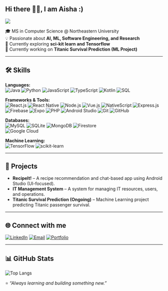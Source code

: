 ## Hi there 👋🏻, I am Aisha :) 

[![](https://visitcount.itsvg.in/api?id=aishaar&icon=3&color=0)](https://visitcount.itsvg.in)

🎓 MS in Computer Science @ Northeastern University         
💡 Passionate about **AI, ML, Software Engineering, and Research**  
🌱 Currently exploring **sci-kit learn and Tensorflow**  
🚀 Currently working on **Titanic Survival Prediction (ML Project)**  

---
## 🛠️ Skills  

**Languages:**  
![Java](https://img.shields.io/badge/Java-ED8B00?style=for-the-badge&logo=openjdk&logoColor=white) 
![Python](https://img.shields.io/badge/Python-3776AB?style=for-the-badge&logo=python&logoColor=white) 
![JavaScript](https://img.shields.io/badge/JavaScript-F7DF1E?style=for-the-badge&logo=javascript&logoColor=black) 
![TypeScript](https://img.shields.io/badge/TypeScript-007ACC?style=for-the-badge&logo=typescript&logoColor=white) 
![Kotlin](https://img.shields.io/badge/Kotlin-0095D5?style=for-the-badge&logo=kotlin&logoColor=white) 
![SQL](https://img.shields.io/badge/SQL-4479A1?style=for-the-badge&logo=mysql&logoColor=white)  

**Frameworks & Tools:**  
![React.js](https://img.shields.io/badge/React.js-20232A?style=for-the-badge&logo=react&logoColor=61DAFB) 
![React Native](https://img.shields.io/badge/React_Native-20232A?style=for-the-badge&logo=react&logoColor=61DAFB) 
![Node.js](https://img.shields.io/badge/Node.js-339933?style=for-the-badge&logo=nodedotjs&logoColor=white) 
![Vue.js](https://img.shields.io/badge/Vue.js-35495E?style=for-the-badge&logo=vuedotjs&logoColor=4FC08D) 
![NativeScript](https://img.shields.io/badge/NativeScript-3655FF?style=for-the-badge&logo=nativescript&logoColor=white) 
![Express.js](https://img.shields.io/badge/Express.js-000000?style=for-the-badge&logo=express&logoColor=white) 
![Firebase](https://img.shields.io/badge/Firebase-FFCA28?style=for-the-badge&logo=firebase&logoColor=black) 
![Expo](https://img.shields.io/badge/Expo-000020?style=for-the-badge&logo=expo&logoColor=white) 
![PHP](https://img.shields.io/badge/PHP-777BB4?style=for-the-badge&logo=php&logoColor=white) 
![Android Studio](https://img.shields.io/badge/Android%20Studio-3DDC84?style=for-the-badge&logo=androidstudio&logoColor=white) 
![Git](https://img.shields.io/badge/Git-F05032?style=for-the-badge&logo=git&logoColor=white) 
![GitHub](https://img.shields.io/badge/GitHub-181717?style=for-the-badge&logo=github&logoColor=white)  

**Databases:**  
![MySQL](https://img.shields.io/badge/MySQL-4479A1?style=for-the-badge&logo=mysql&logoColor=white) 
![SQLite](https://img.shields.io/badge/SQLite-07405E?style=for-the-badge&logo=sqlite&logoColor=white) 
![MongoDB](https://img.shields.io/badge/MongoDB-4EA94B?style=for-the-badge&logo=mongodb&logoColor=white) 
![Firestore](https://img.shields.io/badge/Firestore-FFCA28?style=for-the-badge&logo=firebase&logoColor=black)  
![Google Cloud](https://img.shields.io/badge/Google_Cloud-4285F4?style=for-the-badge&logo=googlecloud&logoColor=white) 

**Machine Learning:**  
![TensorFlow](https://img.shields.io/badge/TensorFlow-FF6F00?style=for-the-badge&logo=tensorflow&logoColor=white) 
![scikit-learn](https://img.shields.io/badge/scikit--learn-F7931E?style=for-the-badge&logo=scikitlearn&logoColor=white)  

---

## 📌 Projects  

- **RecipeIt!** – A recipe recommendation and chat-based app using Android Studio (UI-focused).  
- **IT Management System** – A system for managing IT resources, users, and operations.  
- **Titanic Survival Prediction (Ongoing)** – Machine Learning project predicting Titanic passenger survival.  

---

## 🌐 Connect with me  

[![LinkedIn](https://img.shields.io/badge/LinkedIn-0077B5?style=for-the-badge&logo=linkedin&logoColor=white)](https://www.linkedin.com/in/aisha-abdur-rahim) [![Email](https://img.shields.io/badge/Email-D14836?style=for-the-badge&logo=gmail&logoColor=white)](mailto:aisha.f@northeastern.edu) [![Portfolio](https://img.shields.io/badge/Portfolio-000000?style=for-the-badge&logo=About.me&logoColor=white)](https://aishaar.github.com)  

---
## 📊 GitHub Stats  
![Top Langs](https://github-readme-stats.vercel.app/api/top-langs/?username=aishaar&layout=compact&theme=radical)  


⭐️ _“Always learning and building something new.”_  


<!--
**aishaar/aishaar** is a ✨ _special_ ✨ repository because its `README.md` (this file) appears on your GitHub profile.

Here are some ideas to get you started:

- 🔭 I’m currently working on ...
- 🌱 I’m currently learning ...
- 👯 I’m looking to collaborate on ...
- 🤔 I’m looking for help with ...
- 💬 Ask me about ...
- 📫 How to reach me: ...
- 😄 Pronouns: ...
- ⚡ Fun fact: ...
-->

